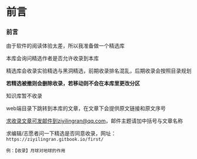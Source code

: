 # 前言

### 前言

由于软件的阅读体验太差，所以我准备做一个精选库

本库会询问精选作者是否允许收录到本库

精选库会收录实验精选与黑洞精选，前期收录排名混乱，后期收录会按照目录规划

**若精选被撤则会删除收录，若移动则不会在本库里更改分区**

知识库暂不收录

web端目录下跳转到本库的文章，在文章下会提供原文链接和原文序号

求收录文章可发邮件到ziyilingran@qq.com，邮件主题请加中括号与文章名称

求编辑/志愿者问一下精选是否同意收录，网址：`https://ziyilingran.gitbook.io/first/`

`例：【收录】月球对地球的作用`
